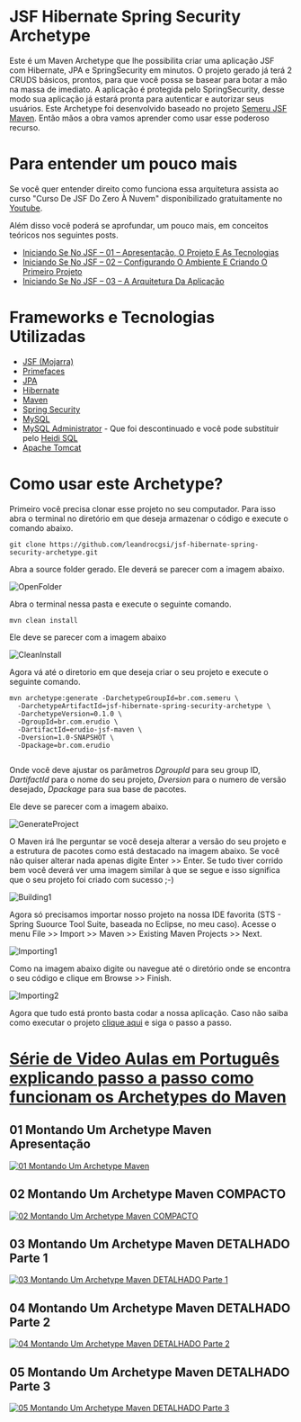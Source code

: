 # JSF Hibernate Spring Security Archetype


Este é um Maven Archetype que lhe possibilita criar uma aplicação JSF com Hibernate, JPA e SpringSecurity em minutos. O projeto gerado já terá 2 CRUDS básicos, prontos, para que você possa se basear para botar a mão na massa de imediato. A aplicação é protegida pelo SpringSecurity, desse modo sua aplicação já estará pronta para autenticar e autorizar seus usuários. Este Archetype foi desenvolvido baseado no projeto [Semeru JSF Maven](https://github.com/leandrocgsi/semeru_jsf_maven). Então mãos a obra vamos aprender como usar esse poderoso recurso. 

# Para entender um pouco mais

Se você quer entender direito como funciona essa arquitetura assista ao curso "Curso De JSF Do Zero À Nuvem" disponibilizado gratuitamente no [Youtube](https://www.youtube.com/playlist?list=PL18bbNo7xuh9d1AyAeC77O8xRz6hPD3iJ).

Além disso você poderá se aprofundar, um pouco mais, em conceitos teóricos nos seguintes posts.

* [Iniciando Se No JSF – 01 – Apresentação, O Projeto E As Tecnologias](http://www.semeru.com.br/blog/iniciando-se-no-jsf-01-apresentacao-o-projeto-e-as-tecnologias/)
* [Iniciando Se No JSF – 02 – Configurando O Ambiente E Criando O Primeiro Projeto](http://www.semeru.com.br/blog/iniciando-se-no-jsf-02-configurando-o-ambiente-e-criando-o-primeiro-projeto/)
* [Iniciando Se No JSF – 03 – A Arquitetura Da Aplicação](http://www.semeru.com.br/blog/iniciando-se-no-jsf-03-a-arquitetura-da-aplicacao/)

# Frameworks e Tecnologias Utilizadas

* [JSF (Mojarra)](https://javaserverfaces.java.net/)
* [Primefaces](http://www.primefaces.org/)
* [JPA](http://www.oracle.com/technetwork/java/javaee/tech/persistence-jsp-140049.html)
* [Hibernate](http://hibernate.org/)
* [Maven](https://maven.apache.org/)
* [Spring Security](http://projects.spring.io/spring-security/)
* [MySQL](https://www.mysql.com/)
* [MySQL Administrator](https://downloads.mysql.com/archives/administrator/) - Que foi descontinuado e você pode substituir pelo [Heidi SQL](http://www.heidisql.com/)
* [Apache Tomcat](http://tomcat.apache.org/)


# Como usar este Archetype?

Primeiro você precisa clonar esse projeto no seu computador. Para isso abra o terminal no diretório em que deseja armazenar o código e execute o comando abaixo.

```
git clone https://github.com/leandrocgsi/jsf-hibernate-spring-security-archetype.git
```

Abra a source folder gerado. Ele deverá se parecer com a imagem abaixo.

![OpenFolder](https://github.com/leandrocgsi/erudio-rest-api-archetype/blob/master/img/1-OpenFolder.png?raw=true)

Abra o terminal nessa pasta e execute o seguinte comando.

```
mvn clean install
```
Ele deve se parecer com a imagem abaixo

![CleanInstall](https://github.com/leandrocgsi/erudio-rest-api-archetype/blob/master/img/2-CleanInstall.png?raw=true)

Agora vá até o diretorio em que deseja criar o seu projeto e execute o seguinte comando.

```
mvn archetype:generate -DarchetypeGroupId=br.com.semeru \
  -DarchetypeArtifactId=jsf-hibernate-spring-security-archetype \
  -DarchetypeVersion=0.1.0 \
  -DgroupId=br.com.erudio \
  -DartifactId=erudio-jsf-maven \
  -Dversion=1.0-SNAPSHOT \
  -Dpackage=br.com.erudio
    
```
Onde você deve ajustar os parâmetros *DgroupId* para seu group ID, *DartifactId* para o nome do seu projeto, *Dversion* para o numero de versão desejado, *Dpackage* para sua base de pacotes. 

Ele deve se parecer com a imagem abaixo.

![GenerateProject](https://github.com/leandrocgsi/erudio-rest-api-archetype/blob/master/img/3-GenerateProject.png?raw=true)

O Maven irá lhe perguntar se você deseja alterar a versão do seu projeto e a estrutura de pacotes como está destacado na imagem abaixo. Se você não quiser alterar nada apenas digite Enter >> Enter. Se tudo tiver corrido bem você deverá ver uma imagem similar à que se segue e isso significa que o seu projeto foi criado com sucesso ;-)

![Building1](https://github.com/leandrocgsi/erudio-rest-api-archetype/blob/master/img/4-Building.png?raw=true)

Agora só precisamos importar nosso projeto na nossa IDE favorita (STS - Spring Suource Tool Suite, baseada no Eclipse, no meu caso). Acesse o menu File >> Import >> Maven >> Existing Maven Projects >> Next.

![Importing1](https://github.com/leandrocgsi/erudio-rest-api-archetype/blob/master/img/9-Importing.png?raw=true)

Como na imagem abaixo digite ou navegue até o diretório onde se encontra o seu código e clique em Browse >> Finish.

![Importing2](https://github.com/leandrocgsi/erudio-rest-api-archetype/blob/master/img/10-Importing.png?raw=true)

Agora que tudo está pronto basta codar a nossa aplicação. Caso não saiba como executar o projeto [clique aqui](https://github.com/leandrocgsi/semeru_jsf_maven) e siga o passo a passo.


# [Série de Video Aulas em Português explicando passo a passo como funcionam os Archetypes do Maven](https://www.youtube.com/playlist?list=PL18bbNo7xuh-uIfKSuwAUaG4PWw832YVx)

01 Montando Um Archetype Maven Apresentação
-----------------------------

[![01 Montando Um Archetype Maven](http://img.youtube.com/vi/wzdkHpMpkQE/0.jpg)](https://www.youtube.com/watch?v=wzdkHpMpkQE-Y "01 Montando Um Archetype Maven")

02 Montando Um Archetype Maven COMPACTO
-----------------------------

[![02 Montando Um Archetype Maven COMPACTO](http://img.youtube.com/vi/aBHtHx6MI6c/0.jpg)](https://www.youtube.com/watch?v=aBHtHx6MI6c-Y "02 Montando Um Archetype Maven COMPACTO")

03 Montando Um Archetype Maven DETALHADO Parte 1
-----------------------------

[![03 Montando Um Archetype Maven DETALHADO Parte 1](http://img.youtube.com/vi/qpK8s_O_fwY/0.jpg)](https://www.youtube.com/watch?v=qpK8s_O_fwY-Y "01 Montando Um Archetype Maven DETALHADO Parte 1")

04 Montando Um Archetype Maven DETALHADO Parte 2
-----------------------------

[![04 Montando Um Archetype Maven DETALHADO Parte 2](http://img.youtube.com/vi/auZCBhNQQrc/0.jpg)](https://www.youtube.com/watch?v=auZCBhNQQrc-Y "02 Montando Um Archetype Maven DETALHADO Parte 2")

05 Montando Um Archetype Maven DETALHADO Parte 3
-----------------------------

[![05 Montando Um Archetype Maven DETALHADO Parte 3](http://img.youtube.com/vi/VG2f4NDRev0/0.jpg)](https://www.youtube.com/watch?v=VG2f4NDRev0-Y "03 Montando Um Archetype Maven DETALHADO Parte 3")
